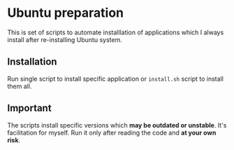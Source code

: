 # Ubuntu preparation
This is set of scripts to automate installlation of applications which I always install after re-installing Ubuntu system.

## Installation
Run single script to install specific application or `install.sh` script to install them all.

## Important
The scripts install specific versions which **may be outdated or unstable**. 
It's facilitation for myself. Run it only after reading the code and **at your own risk**.
